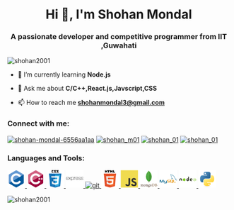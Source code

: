 <h1 align="center">Hi 👋, I'm Shohan Mondal</h1>
<h3 align="center">A passionate developer and competitive programmer from IIT ,Guwahati</h3>

<p align="left"> <img src="https://komarev.com/ghpvc/?username=shohan2001&label=Profile%20views&color=0e75b6&style=flat" alt="shohan2001" /> </p>

- 🌱 I’m currently learning **Node.js**

- 💬 Ask me about **C/C++,React.js,Javscript,CSS**

- 📫 How to reach me **shohanmondal3@gmail.com**

<h3 align="left">Connect with me:</h3>
<p align="left">
<a href="https://linkedin.com/in/shohan-mondal-6556aa1aa" target="blank"><img align="center" src="https://raw.githubusercontent.com/rahuldkjain/github-profile-readme-generator/master/src/images/icons/Social/linked-in-alt.svg" alt="shohan-mondal-6556aa1aa" height="30" width="40" /></a>
<a href="https://instagram.com/shohan_m01" target="blank"><img align="center" src="https://raw.githubusercontent.com/rahuldkjain/github-profile-readme-generator/master/src/images/icons/Social/instagram.svg" alt="shohan_m01" height="30" width="40" /></a>
<a href="https://www.codechef.com/users/shohan_01" target="blank"><img align="center" src="https://cdn.jsdelivr.net/npm/simple-icons@3.1.0/icons/codechef.svg" alt="shohan_01" height="30" width="40" /></a>
<a href="https://codeforces.com/profile/shohan_01" target="blank"><img align="center" src="https://cdn.jsdelivr.net/npm/simple-icons@3.0.1/icons/codeforces.svg" alt="shohan_01" height="30" width="40" /></a>
</p>

<h3 align="left">Languages and Tools:</h3>
<p align="left"> <a href="https://www.cprogramming.com/" target="_blank"> <img src="https://raw.githubusercontent.com/devicons/devicon/master/icons/c/c-original.svg" alt="c" width="40" height="40"/> </a> <a href="https://www.w3schools.com/cpp/" target="_blank"> <img src="https://raw.githubusercontent.com/devicons/devicon/master/icons/cplusplus/cplusplus-original.svg" alt="cplusplus" width="40" height="40"/> </a> <a href="https://www.w3schools.com/css/" target="_blank"> <img src="https://raw.githubusercontent.com/devicons/devicon/master/icons/css3/css3-original-wordmark.svg" alt="css3" width="40" height="40"/> </a> <a href="https://expressjs.com" target="_blank"> <img src="https://raw.githubusercontent.com/devicons/devicon/master/icons/express/express-original-wordmark.svg" alt="express" width="40" height="40"/> </a> <a href="https://git-scm.com/" target="_blank"> <img src="https://www.vectorlogo.zone/logos/git-scm/git-scm-icon.svg" alt="git" width="40" height="40"/> </a> <a href="https://www.w3.org/html/" target="_blank"> <img src="https://raw.githubusercontent.com/devicons/devicon/master/icons/html5/html5-original-wordmark.svg" alt="html5" width="40" height="40"/> </a> <a href="https://developer.mozilla.org/en-US/docs/Web/JavaScript" target="_blank"> <img src="https://raw.githubusercontent.com/devicons/devicon/master/icons/javascript/javascript-original.svg" alt="javascript" width="40" height="40"/> </a> <a href="https://www.mongodb.com/" target="_blank"> <img src="https://raw.githubusercontent.com/devicons/devicon/master/icons/mongodb/mongodb-original-wordmark.svg" alt="mongodb" width="40" height="40"/> </a> <a href="https://www.mysql.com/" target="_blank"> <img src="https://raw.githubusercontent.com/devicons/devicon/master/icons/mysql/mysql-original-wordmark.svg" alt="mysql" width="40" height="40"/> </a> <a href="https://nodejs.org" target="_blank"> <img src="https://raw.githubusercontent.com/devicons/devicon/master/icons/nodejs/nodejs-original-wordmark.svg" alt="nodejs" width="40" height="40"/> </a> <a href="https://www.python.org" target="_blank"> <img src="https://raw.githubusercontent.com/devicons/devicon/master/icons/python/python-original.svg" alt="python" width="40" height="40"/> </a> </p>

<p><img align="center" src="https://github-readme-stats.vercel.app/api/top-langs?username=shohan2001&show_icons=true&locale=en&layout=compact" alt="shohan2001" /></p>
